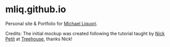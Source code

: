 mliq.github.io
==============

Personal site & Portfolio for [Michael Liquori](mailto:liquori@gmail.com).

Credits: The initial mockup was created following the tutorial taught by [Nick Petit](https://twitter.com/nickrp) at [Treehouse](http://teamtreehouse.com), thanks Nick! 
